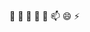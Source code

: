  🔭 🌱 👯 🤔 💬 📫 😄 ⚡ 



<!--
**knowhw/knowhw** is a ✨ _special_ ✨ repository because its `README.md` (this file) appears on your GitHub profile.
dconf is read write list load dump watch and export library. it work on the system database.
device library is a Open Source Python Library that lists USB devices plugged to your computer.

Here are some ideas to get you started:

- 🔭 I’m currently working on ...
- 🌱 I’m currently learning ...
- 👯 I’m looking to collaborate on ...
- 🤔 I’m looking for help with ...
- 💬 Ask me about ...
- 📫 How to reach me: ...
- 😄 Pronouns: ...
- ⚡ Fun fact: ...
-->

